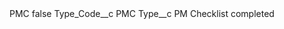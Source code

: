 <?xml version="1.0" encoding="UTF-8"?>
<CustomMetadata xmlns="http://soap.sforce.com/2006/04/metadata" xmlns:xsi="http://www.w3.org/2001/XMLSchema-instance" xmlns:xsd="http://www.w3.org/2001/XMLSchema">
    <label>PMC</label>
    <protected>false</protected>
    <values>
        <field>Type_Code__c</field>
        <value xsi:type="xsd:string">PMC</value>
    </values>
    <values>
        <field>Type__c</field>
        <value xsi:type="xsd:string">PM Checklist completed</value>
    </values>
</CustomMetadata>

